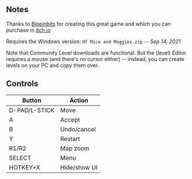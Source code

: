 ## Notes

Thanks to [Bippinbits](https://bippinbits.com) for creating this great game and which you can purchase in [itch.io](https://bippinbits.itch.io/of-mice-and-moggies)

Requires the Windows version: `Of Mice and Moggies.zip` -- *Sep 14, 2021*

Note that Community Level downloads are functional. But the (level) Editor requires a mouse (and there's no cursor either) -- instead, you can create levels on your PC and copy them over.


## Controls

| Button        | Action       |
| ------------- | ------------ |
| D-PAD/L-STICK | Move         |
| A             | Accept       |
| B             | Undo/cancel  |
| Y             | Restart      |
| R1/R2         | Map zoom     |
| SELECT        | Menu         |
| HOTKEY+X      | Hide/show UI |
